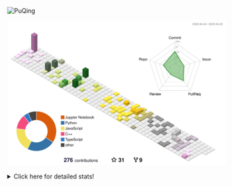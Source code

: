 ![PuQing](https://user-images.githubusercontent.com/27223114/171565019-9a56fae6-b08b-421f-99db-7e830da42371.png)

![](./profile-3d-contrib/profile-season-animate.svg)

<details>
<summary>Click here for detailed stats!</summary>

<!--START_SECTION:waka-->
![Lines of code](https://img.shields.io/badge/From%20Hello%20World%20I%27ve%20Written-663.3%20thousand%20lines%20of%20code-blue)

**🐱 My GitHub Data** 

> 📦 243.8 kB Used in GitHub's Storage 
 > 
> 🏆 68 Contributions in the Year 2023
 > 
> 🚫 Not Opted to Hire
 > 
> 📜 25 Public Repositories 
 > 
> 🔑 27 Private Repositories 
 > 
**I'm an Early 🐤** 

```text
🌞 Morning                171 commits         ████░░░░░░░░░░░░░░░░░░░░░   17.12 % 
🌆 Daytime                461 commits         ████████████░░░░░░░░░░░░░   46.15 % 
🌃 Evening                146 commits         ████░░░░░░░░░░░░░░░░░░░░░   14.61 % 
🌙 Night                  221 commits         ██████░░░░░░░░░░░░░░░░░░░   22.12 % 
```


📊 **This Week I Spent My Time On** 

```text
💬 Programming Languages: 
C                        1 hr 50 mins        ███████████░░░░░░░░░░░░░░   45.98 % 
Jupyter Notebook         1 hr 33 mins        ██████████░░░░░░░░░░░░░░░   39.06 % 
Python                   33 mins             ████░░░░░░░░░░░░░░░░░░░░░   14.15 % 
Makefile                 1 min               ░░░░░░░░░░░░░░░░░░░░░░░░░   00.47 % 
C++                      0 secs              ░░░░░░░░░░░░░░░░░░░░░░░░░   00.12 % 

🔥 Editors: 
VS Code                  1 hr 52 mins        ████████████░░░░░░░░░░░░░   47.08 % 
DataSpell                1 hr 27 mins        █████████░░░░░░░░░░░░░░░░   36.74 % 
PyCharm                  38 mins             ████░░░░░░░░░░░░░░░░░░░░░   16.19 % 

💻 Operating System: 
Windows                  3 hrs 45 mins       ████████████████████████░   94.16 % 
WSL                      12 mins             █░░░░░░░░░░░░░░░░░░░░░░░░   05.33 % 
Linux                    1 min               ░░░░░░░░░░░░░░░░░░░░░░░░░   00.51 % 
```


<!--END_SECTION:waka-->
</details>
